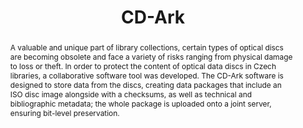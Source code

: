 ---
abstract: A valuable and unique part of library collections, certain types of optical
  discs are becoming obsolete and face a variety of risks ranging from physical damage
  to loss or theft. In order to protect the content of optical data discs in Czech
  libraries, a collaborative software tool was developed. The CD-Ark software is designed
  to store data from the discs, creating data packages that include an ISO disc image
  alongside with a checksums, as well as technical and bibliographic metadata; the
  whole package is uploaded onto a joint server, ensuring bit-level preservation.
creators:
- Zdeněk Hruška
date: null
document_url: https://services.phaidra.univie.ac.at/api/object/o:1081729/download
grand_parent: iPRES
institutions: []
keywords: []
landing_page_url: https://phaidra.univie.ac.at/o:1081729
language: eng
layout: publication
license: CC BY 4.0 International
notes_url: null
parent: iPRES 2019
publication_type: paper
size: 117157
slides_url: null
source_name: iPRES
stream_url: null
title: 'CD-Ark '
year: 2019
---